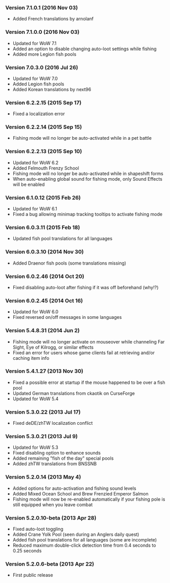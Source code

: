 ### Version 7.1.0.1 (2016 Nov 03)

* Added French translations by arnolanf

### Version 7.1.0.0 (2016 Nov 03)

* Updated for WoW 7.1
* Added an option to disable changing auto-loot settings while fishing
* Added more Legion fish pools

### Version 7.0.3.0 (2016 Jul 26)

* Updated for WoW 7.0
* Added Legion fish pools
* Added Korean translations by next96

### Version 6.2.2.15 (2015 Sep 17)

* Fixed a localization error

### Version 6.2.2.14 (2015 Sep 15)

* Fishing mode will no longer be auto-activated while in a pet battle

### Version 6.2.2.13 (2015 Sep 10)

* Updated for WoW 6.2
* Added Felmouth Frenzy School
* Fishing mode will no longer be auto-activated while in shapeshift forms
* When auto-enabling global sound for fishing mode, only Sound Effects will be enabled

### Version 6.1.0.12 (2015 Feb 26)

* Updated for WoW 6.1
* Fixed a bug allowing minimap tracking tooltips to activate fishing mode

### Version 6.0.3.11 (2015 Feb 18)

* Updated fish pool translations for all languages

### Version 6.0.3.10 (2014 Nov 30)

* Added Draenor fish pools (some translations missing)

### Version 6.0.2.46 (2014 Oct 20)

* Fixed disabling auto-loot after fishing if it was off beforehand (why!?)

### Version 6.0.2.45 (2014 Oct 16)

* Updated for WoW 6.0
* Fixed reversed on/off messages in some languages

### Version 5.4.8.31 (2014 Jun 2)

* Fishing mode will no longer activate on mouseover while channeling Far Sight, Eye of Kilrogg, or similar effects
* Fixed an error for users whose game clients fail at retrieving and/or caching item info

### Version 5.4.1.27 (2013 Nov 30)

* Fixed a possible error at startup if the mouse happened to be over a fish pool
* Updated German translations from ckaotik on CurseForge
* Updated for WoW 5.4

### Version 5.3.0.22 (2013 Jul 17)

* Fixed deDE/zhTW localization conflict

### Version 5.3.0.21 (2013 Jul 9)

* Updated for WoW 5.3
* Fixed disabling option to enhance sounds
* Added remaining "fish of the day" special pools
* Added zhTW translations from BNSSNB

### Version 5.2.0.14 (2013 May 4)

* Added options for auto-activation and fishing sound levels
* Added Mixed Ocean School and Brew Frenzied Emperor Salmon
* Fishing mode will now be re-enabled automatically if your fishing pole is still equipped when you leave combat

### Version 5.2.0.10-beta (2013 Apr 28)

* Fixed auto-loot toggling
* Added Crane Yolk Pool (seen during an Anglers daily quest)
* Added fish pool translations for all languages (some are incomplete)
* Reduced maximum double-click detection time from 0.4 seconds to 0.25 seconds

### Version 5.2.0.6-beta (2013 Apr 22)

* First public release
